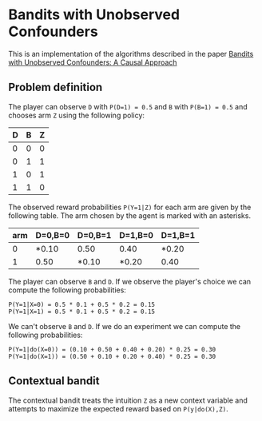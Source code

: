 # Bandits with Unobserved Confounders
This is an implementation of the algorithms described in the paper [Bandits with Unobserved Confounders: A Causal Approach](https://ftp.cs.ucla.edu/pub/stat_ser/r460.pdf)


## Problem definition
The player can observe `D` with `P(D=1) = 0.5` and `B` with `P(B=1) = 0.5` and chooses arm `Z` using the following policy:

| D | B | Z |
|---|---|---|
| 0 | 0 | 0 |
| 0 | 1 | 1 |
| 1 | 0 | 1 |
| 1 | 1 | 0 |

The observed reward probabilities `P(Y=1|Z)` for each arm are given by the following table. The arm chosen by the agent is marked with an asterisks.

arm | D=0,B=0 | D=0,B=1 | D=1,B=0 | D=1,B=1 |
---|---|---|---|---|
0 | *0.10 | 0.50 | 0.40 | *0.20 |
1 | 0.50 | *0.10 | *0.20 | 0.40 |

The player can observe `B` and `D`. If we observe the player's choice we can compute the following probabilities:
```
P(Y=1|X=0) = 0.5 * 0.1 + 0.5 * 0.2 = 0.15
P(Y=1|X=1) = 0.5 * 0.1 + 0.5 * 0.2 = 0.15
```
We can't observe `B` and `D`. If we do an experiment we can compute the following probabilities:

```
P(Y=1|do(X=0)) = (0.10 + 0.50 + 0.40 + 0.20) * 0.25 = 0.30
P(Y=1|do(X=1)) = (0.50 + 0.10 + 0.20 + 0.40) * 0.25 = 0.30
```

## Contextual bandit
The contextual bandit treats the intuition `Z` as a new context variable and attempts to maximize the expected reward based on `P(y|do(X),Z)`.
